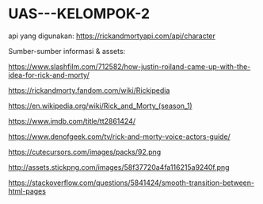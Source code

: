 # UAS---KELOMPOK-2

api yang digunakan: https://rickandmortyapi.com/api/character

Sumber-sumber informasi & assets:

https://www.slashfilm.com/712582/how-justin-roiland-came-up-with-the-idea-for-rick-and-morty/

https://rickandmorty.fandom.com/wiki/Rickipedia

https://en.wikipedia.org/wiki/Rick_and_Morty_(season_1)

https://www.imdb.com/title/tt2861424/

https://www.denofgeek.com/tv/rick-and-morty-voice-actors-guide/

https://cutecursors.com/images/packs/92.png

http://assets.stickpng.com/images/58f37720a4fa116215a9240f.png

https://stackoverflow.com/questions/5841424/smooth-transition-between-html-pages
